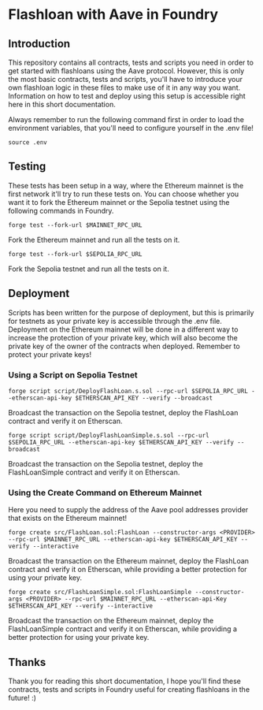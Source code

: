 # Flashloan with Aave in Foundry

## Introduction

This repository contains all contracts, tests and scripts you need in order to get started with flashloans using the Aave protocol. However, this is only the most basic contracts, tests and scripts, you'll have to introduce your own flashloan logic in these files to make use of it in any way you want. Information on how to test and deploy using this setup is accessible right here in this short documentation.

Always remember to run the following command first in order to load the environment variables, that you'll need to configure yourself in the .env file!

    source .env

## Testing

These tests has been setup in a way, where the Ethereum mainnet is the first network it'll try to run these tests on. You can choose whether you want it to fork the Ethereum mainnet or the Sepolia testnet using the following commands in Foundry.

    forge test --fork-url $MAINNET_RPC_URL
Fork the Ethereum mainnet and run all the tests on it.

    forge test --fork-url $SEPOLIA_RPC_URL
Fork the Sepolia testnet and run all the tests on it.

## Deployment

Scripts has been written for the purpose of deployment, but this is primarily for testnets as your private key is accessible through the .env file. Deployment on the Ethereum mainnet will be done in a different way to increase the protection of your private key, which will also become the private key of the owner of the contracts when deployed. Remember to protect your private keys!

### Using a Script on Sepolia Testnet

    forge script script/DeployFlashLoan.s.sol --rpc-url $SEPOLIA_RPC_URL --etherscan-api-key $ETHERSCAN_API_KEY --verify --broadcast
Broadcast the transaction on the Sepolia testnet, deploy the FlashLoan contract and verify it on Etherscan.
    
    forge script script/DeployFlashLoanSimple.s.sol --rpc-url $SEPOLIA_RPC_URL --etherscan-api-key $ETHERSCAN_API_KEY --verify --broadcast
Broadcast the transaction on the Sepolia testnet, deploy the FlashLoanSimple contract and verify it on Etherscan.

### Using the Create Command on Ethereum Mainnet

Here you need to supply the address of the Aave pool addresses provider <PROVIDER> that exists on the Ethereum mainnet!

    forge create src/FlashLoan.sol:FlashLoan --constructor-args <PROVIDER> --rpc-url $MAINNET_RPC_URL --etherscan-api-key $ETHERSCAN_API_KEY --verify --interactive
Broadcast the transaction on the Ethereum mainnet, deploy the FlashLoan contract and verify it on Etherscan, while providing a better protection for using your private key.

    forge create src/FlashLoanSimple.sol:FlashLoanSimple --constructor-args <PROVIDER> --rpc-url $MAINNET_RPC_URL --etherscan-api-Key $ETHERSCAN_API_KEY --verify --interactive
Broadcast the transaction on the Ethereum mainnet, deploy the FlashLoanSimple contract and verify it on Etherscan, while providing a better protection for using your private key.

## Thanks

Thank you for reading this short documentation, I hope you'll find these contracts, tests and scripts in Foundry useful for creating flashloans in the future! :)
